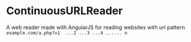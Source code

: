 ContinuousURLReader
===================

A web reader made with AngularJS for reading websites with url pattern `example.com/a.php?=1  ...2 ...3 ...4 ...... n`
